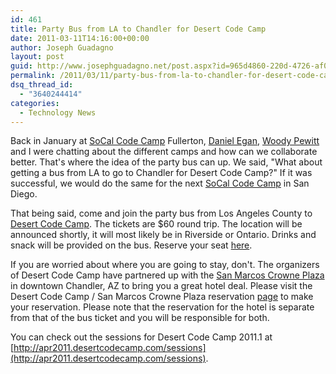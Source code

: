 ```yaml
---
id: 461
title: Party Bus from LA to Chandler for Desert Code Camp
date: 2011-03-11T14:16:00+00:00
author: Joseph Guadagno
layout: post
guid: http://www.josephguadagno.net/post.aspx?id=965d4860-220d-4726-af06-625dd4f9ba49
permalink: /2011/03/11/party-bus-from-la-to-chandler-for-desert-code-camp/
dsq_thread_id:
  - "3640244414"
categories:
  - Technology News
---
```

Back in January at [SoCal Code Camp](http://www.socalcodecamp.com/) Fullerton, [Daniel Egan](http://TheSociableGeek.com), [Woody Pewitt](http://woodyp.info) and I were chatting about the different camps and how can we collaborate better. That's where the idea of the party bus can up.  We said, "What about getting a bus from LA to go to Chandler for Desert Code Camp?" If it was successful, we would do the same for the next [SoCal Code Camp](http://www.socalcodecamp.com/) in San Diego.

That being said, come and join the party bus from Los Angeles County to [Desert Code Camp](http://apr2011.desertcodecamp.com). The tickets are $60 round trip. The location will be announced shortly, it will most likely be in Riverside or Ontario.  Drinks and snack will be provided on the bus. Reserve your seat [here](http://la2dcc2011.eventbrite.com).

If you are worried about where you are going to stay, don't. The organizers of Desert Code Camp have partnered up with the [San Marcos Crowne Plaza](http://www.sanmarcosresort.com/) in downtown Chandler, AZ to bring you a  great hotel deal. Please visit the Desert Code Camp / San Marcos Crowne Plaza reservation [page](https://resweb.passkey.com/Resweb.do?mode=welcome_ei_new&eventID=3324014&utm_source=55438&utm_medium=email&utm_campaign=4565629) to make your reservation.   Please note that the reservation for the hotel is separate from that of the bus ticket and you will be responsible for both.

You can check out the sessions for Desert Code Camp 2011.1 at [http://apr2011.desertcodecamp.com/sessions](http://apr2011.desertcodecamp.com/sessions).